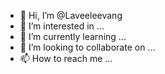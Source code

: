 - 👋 Hi, I’m @Laveeleevang
- 👀 I’m interested in ...
- 🌱 I’m currently learning ...
- 💞️ I’m looking to collaborate on ...
- 📫 How to reach me ...

<!---
Laveeleevang/Laveeleevang is a ✨ special ✨ repository because its `README.md` (this file) appears on your GitHub profile.
You can click the Preview link to take a look at your changes.
--->
